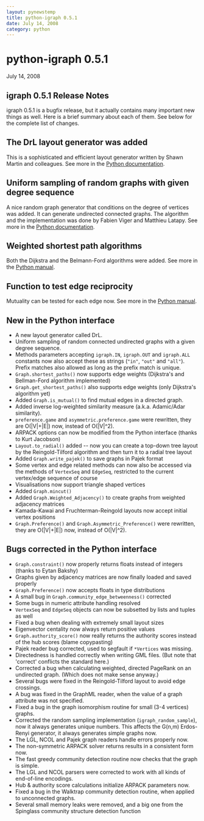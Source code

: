 ```yaml
---
layout: pynewstemp
title: python-igraph 0.5.1
date: July 14, 2008
category: python
---
```


python-igraph 0.5.1
===================

July 14, 2008

igraph 0.5.1 Release Notes
--------------------------

igraph 0.5.1 is a bugfix release, but it actually contains many 
important new things as well. Here is a brief summary about each of 
them. See below for the complete list of changes.

<!--more-->

## The DrL layout generator was added

This is a sophisticated and efficient layout generator written by 
Shawn Martin and colleagues. See more in the 
<a href="doc-0.5.1/python/igraph.GraphBase-class.html#layout_drl">
Python documentation</a>.

## Uniform sampling of random graphs with given degree sequence

A nice random graph generator that conditions on the degree of vertices 
was added. It can generate undirected connected graphs.
The algorithm and the implementation was done by Fabien Viger and
Matthieu Latapy. See more in the 
<a href="doc-0.5.1/python/igraph.GraphBase-class.html#Degree_Sequence">
Python documentation</a>.

## Weighted shortest path algorithms

Both the Dijkstra and the Belmann-Ford algorithms were added. 
See more in the 
<a href="doc-0.5.1/python/igraph.GraphBase-class.html#shortest_paths">
Python manual</a>.

## Function to test edge reciprocity

Mutuality can be tested for each edge now. See more in the 
<a href="doc-0.5.1/python/igraph.GraphBase-class.html#reciprocity">
Python manual</a>.

New in the Python interface
---------------------------

- A new layout generator called DrL.
- Uniform sampling of random connected undirected graphs with a 
  given degree sequence.
- Methods parameters accepting `igraph.IN`, `igraph.OUT` and `igraph.ALL`
  constants now also accept these as strings (`"in"`, `"out"` and `"all"`).
  Prefix matches also allowed as long as the prefix match is unique.
- `Graph.shortest_paths()` now supports edge weights (Dijkstra's and
  Bellman-Ford algorithm implemented)
- `Graph.get_shortest_paths()` also supports edge weights
  (only Dijkstra's algorithm yet)
- Added `Graph.is_mutual()` to find mutual edges in a directed graph.
- Added inverse log-weighted similarity measure (a.k.a. Adamic/Adar
  similarity).
- `preference.game` and `asymmetric.preference.game` were 
  rewritten, they are O(|V|+|E|) now, instead of O(|V|^2).
- ARPACK options can now be modified from the Python interface
  (thanks to Kurt Jacobson)
- `Layout.to_radial()` added -- now you can create a top-down tree
  layout by the Reingold-Tilford algorithm and then turn it to a
  radial tree layout
- Added `Graph.write_pajek()` to save graphs in Pajek format
- Some vertex and edge related methods can now also be accessed via
  the methods of `VertexSeq` and `EdgeSeq`, restricted to the current
  vertex/edge sequence of course
- Visualisations now support triangle shaped vertices
- Added `Graph.mincut()`
- Added `Graph.Weighted_Adjacency()` to create graphs from weighted
  adjacency matrices
- Kamada-Kawai and Fruchterman-Reingold layouts now accept initial
  vertex positions
- `Graph.Preference()` and `Graph.Asymmetric_Preference()` were 
  rewritten, they are O(|V|+|E|) now, instead of O(|V|^2).

Bugs corrected in the Python interface
--------------------------------------

- `Graph.constraint()` now properly returns floats instead of integers
  (thanks to Eytan Bakshy)
- Graphs given by adjacency matrices are now finally loaded and saved
  properly
- `Graph.Preference()` now accepts floats in type distributions
- A small bug in `Graph.community_edge_betweenness()` corrected
- Some bugs in numeric attribute handling resolved
- `VertexSeq` and `EdgeSeq` objects can now be subsetted by lists and
  tuples as well
- Fixed a bug when dealing with extremely small layout sizes
- Eigenvector centality now always return positive values
- `Graph.authority_score()` now really returns the authority scores
  instead of the hub scores (blame copypasting)
- Pajek reader bug corrected, used to segfault if `*Vertices`
  was missing.
- Directedness is handled correctly when writing GML files.
  (But note that 'correct' conflicts the standard here.)
- Corrected a bug when calculating weighted, directed PageRank on an 
  undirected graph. (Which does not make sense anyway.)
- Several bugs were fixed in the Reingold-Tilford layout to avoid 
  edge crossings.
- A bug was fixed in the GraphML reader, when the value of a graph
  attribute was not specified.
- Fixed a bug in the graph isomorphism routine for small (3-4 vertices)
  graphs.
- Corrected the random sampling implementation (`igraph_random_sample`),
  now it always generates unique numbers. This affects the 
  G(n,m) Erdos-Renyi generator, it always generates simple graphs now.
- The LGL, NCOL and Pajek graph readers handle errors properly now.
- The non-symmetric ARPACK solver returns results in a consistent form
  now.
- The fast greedy community detection routine now checks that the graph
  is simple.
- The LGL and NCOL parsers were corrected to work with all 
  kinds of end-of-line encodings.
- Hub & authority score calculations initialize ARPACK parameters now.
- Fixed a bug in the Walktrap community detection routine, when applied 
  to unconnected graphs.
- Several small memory leaks were removed, and a big one from the Spinglass
  community structure detection function

